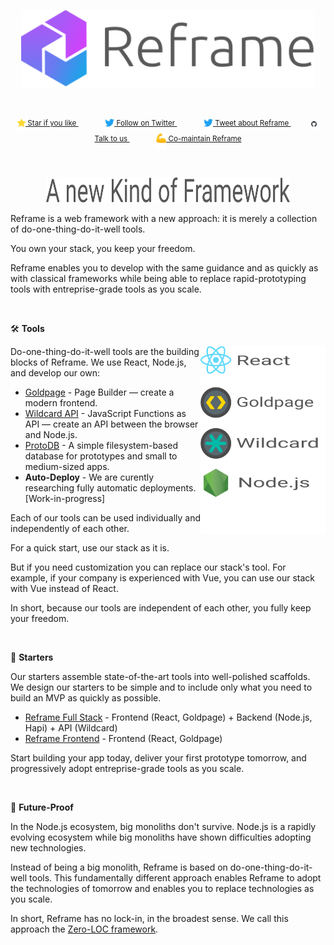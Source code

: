 <a href="/../../#readme">
  <p align="center">
    <img src="/images/logo-with-title.svg" width=470 alt="Reframe"/>
  </p>
</a>

<br/>
<p align="center">
  <sup>
    <a href="#top">
      <img
        src="/images/star.svg"
        width="13"
        align="middle"
      />
      Star if you like
    </a>
    &nbsp;&nbsp;&nbsp;&nbsp;
    &nbsp;&nbsp;&nbsp;&nbsp;
    &nbsp;&nbsp;
    <a href="https://twitter.com/reframejs">
      <img
        src="/images/twitter.svg"
        width="15"
        align="middle"
      />
      Follow on Twitter
    </a>
    &nbsp;&nbsp;&nbsp;&nbsp;
    &nbsp;&nbsp;&nbsp;&nbsp;
    &nbsp;&nbsp;
    <a href="https://twitter.com/intent/tweet?text=A%20new%20kind%20of%20web%20framework...%0Ahttps%3A%2F%2Fgithub.com%2Freframejs%2Freframe" target="_blank">
      <img
        src="/images/twitter.svg"
        width="15"
        align="middle"
      />
      Tweet about Reframe
    </a>
    &nbsp;&nbsp;&nbsp;&nbsp;&nbsp;
    &nbsp;&nbsp;
    <a href="https://github.com/reframejs/reframe/issues/new">
      <img
        src="/images/github.svg"
        width="15"
        align="middle"
      />
      Talk to us
    </a>
    &nbsp;&nbsp;&nbsp;&nbsp;
    &nbsp;&nbsp;&nbsp;&nbsp;
    &nbsp;&nbsp;
    <a href="/contributing.md">
      <img
        src="/images/biceps.svg"
        width="16"
        align="middle"
      />
      Co-maintain Reframe
    </a>
  </sup>
</p>

&nbsp;

<p align="center">
  <img
    src="/images/title.svg"
    width="390"
    height="40"
  />
</p>

Reframe is a web framework with a new approach:
it is merely a collection of do-one-thing-do-it-well tools.

You own your stack,
you keep your freedom.

Reframe enables you to develop
with the same guidance and as quickly as with classical frameworks
while being able to replace rapid-prototyping tools
with entreprise-grade tools as you scale.

&nbsp;

:hammer_and_wrench: **Tools**

<img
  align="right"
  src="/images/reframe-tech.svg"
  width="200"
  height="300"
/>

Do-one-thing-do-it-well tools are the building blocks of Reframe.
We use React, Node.js, and develop our own:

- [Goldpage](https://github.com/reframejs/goldpage) -
  Page Builder &mdash;
  create a modern frontend.
- [Wildcard API](https://github.com/reframejs/wildcard-api) -
  JavaScript Functions as API &mdash;
  create an API between the browser and Node.js.
- [ProtoDB](https://github.com/brillout/proto-db) -
  A simple filesystem-based database for prototypes and small to medium-sized apps.
- **Auto-Deploy** -
  We are curently researching fully automatic deployments.
  [Work-in-progress]

Each of our tools can be used individually and independently of each other.

For a quick start, use our stack as it is.

But
if you need customization
you can replace our stack's tool.
For example,
if your company is experienced with Vue,
you can use our stack with Vue instead of React.

In short,
because our tools are independent of each other,
you fully keep your freedom.

&nbsp;

:rocket: **Starters**

Our starters assemble state-of-the-art tools into well-polished scaffolds.
We design our starters to be simple and to include only what you need to build an MVP as quickly as possible.

- [Reframe Full Stack](https://github.com/reframejs/reframe-full-stack) -
  Frontend (React, Goldpage) + Backend (Node.js, Hapi) + API (Wildcard)
- [Reframe Frontend](https://github.com/reframejs/reframe-frontend) -
  Frontend (React, Goldpage)

Start building your app today,
deliver your first prototype tomorrow,
and progressively adopt entreprise-grade tools as you scale.

&nbsp;

:crystal_ball: **Future-Proof**

In the Node.js ecosystem, big monoliths don't survive.
Node.js is a rapidly evolving ecosystem while
big monoliths have shown difficulties adopting new technologies.

Instead of being a big monolith,
Reframe is based on do-one-thing-do-it-well tools.
This fundamentally different approach
enables Reframe to adopt the technologies of tomorrow and
enables you to replace technologies as you scale.

In short, Reframe has no lock-in, in the broadest sense.
We call this approach the [Zero-LOC framework](/zero-loc-framework.md).

